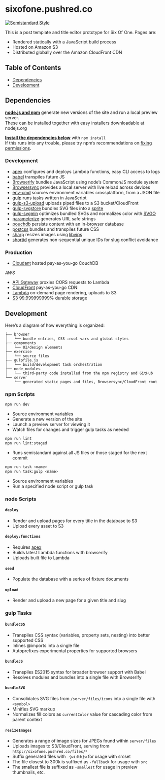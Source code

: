sixofone.pushred.co
===================

[![Semistandard Style][semistandard-badge]][semistandard]

This is a post template and title editor prototype for Six Of One. Pages are:

 - Rendered statically with a JavaScript build process
 - Hosted on Amazon S3
 - Distributed globally over the Amazon CloudFront CDN

Table of Contents
-----------------

- [Dependencies](#dependencies)
- [Development](#development)

Dependencies
------------

**[node.js and npm][node]** generate new versions of the site and run a local preview server.<br>
These can be installed together with easy installers downloadable at nodejs.org

**[Install the dependencies below][npm]** with `npm install`<br>
If this runs into any trouble, please try npm’s recommendations on [fixing permissions][npm-permissions].

### Development

- [apex][apex] configures and deploys Lambda functions, easy CLI access to logs
- [babel][babel] transpiles future JS
- [Browserify][bs] bundles JavaScript using node’s CommonJS module system 
- [Browsersync][bs] provides a local server with live reload across devices
- [env-cmd][env-cmd] sources environment variables crossplatform, from a JSON file
- [gulp][gulp] runs tasks written in JavaScript
- [gulp-s3-upload][gulp-s3-upload] uploads piped files to a S3 bucket/CloudFront
- [gulp-svgstore][svgstore] bundles SVG files into a [sprite][sprites]
- [gulp-svgmin][svgmin] optimizes bundled SVGs and normalizes color with [SVGO][svgo]
- [parameterize][parameterize] generates URL safe strings
- [pouchdb][pouchdb] persists content with an in-browser database
- [postcss][postcss] bundles and transpiles future CSS
- [sharp][sharp] resizes images using [libvips][libvips]
- [shortid][shortid] generates non-sequential unique IDs for slug conflict avoidance

### Production

- [Cloudant][cloudant] hosted pay-as-you-go CouchDB

_AWS_

- [API Gateway][apigateway] proxies CORS requests to Lambda
- [CloudFront][cloudfront] pay-as-you-go CDN
- [Lambda][lambda] on-demand page rendering, uploads to S3
- [S3][s3] 99.999999999% durable storage

Development
-----------

Here’s a diagram of how everything is organized:

    ├── browser
    │   └── bundle entries, CSS :root vars and global styles
    ├── components
    │   └── UI/design elements
    ├── exercise
    │   └── source files
    ├── gulpfile.js
    │   └── build/development task orchestration
    ├── node_modules
    │   └── third-party code installed from the npm registry and GitHub
    └── server
        └── generated static pages and files, Browsersync/CloudFront root

### npm Scripts

```sh
npm run dev
```

- Source environment variables
- Generate a new version of the site
- Launch a preview server for viewing it
- Watch files for changes and trigger gulp tasks as needed

```sh
npm run lint
npm run lint:staged
```

- Runs semistandard against all JS files or those staged for the next commit

```sh
npm run task <name>
npm run task:gulp <name>
```

- Source environment variables
- Run a specified node script or gulp task

### node Scripts

#### `deploy`

- Render and upload pages for every title in the database to S3
- Upload every asset to S3

#### `deploy:functions`

- Requires [apex][apex]
- Builds latest Lambda functions with browserify
- Uploads built file to Lambda

#### `seed`

- Populate the database with a series of fixture documents

#### `upload`

- Render and upload a new page for a given title and slug

### gulp Tasks

#### `bundleCSS`

- Transpiles CSS syntax (variables, property sets, nesting) into better supported CSS
- Inlines @imports into a single file
- Autoprefixes experimental properties for supported browsers

#### `bundleJS`

- Transpiles ES2015 syntax for broader browser support with Babel
- Resolves modules and bundles into a single file with Browserify

#### `bundleSVG`

- Consolidates SVG files from `/server/files/icons` into a single file with `<symbol>`
- Minifies SVG markup
- Normalizes fill colors as `currentColor` value for cascading color from parent context 

#### `resizeImages`

- Generates a range of image sizes for JPEGs found within `server/files`
- Uploads images to S3/CloudFront, serving from `http://sixofone.pushred.co/files/*`
- Suffix generated files with `-{width}w` for usage with srcset
- The file closest to 300k is suffixed as `-fallback` for usage with `src`
- The smallest file is suffixed as `-smallest` for usage in preview thumbnails, etc.

[semistandard]: https://github.com/Flet/semistandard
[semistandard-badge]: https://img.shields.io/badge/code%20style-semistandard-brightgreen.svg?style=flat

[node]: https://nodejs.org
[npm]: https://docs.npmjs.com/getting-started/installing-npm-packages-locally
[npm-permissions]: https://docs.npmjs.com/getting-started/fixing-npm-permissions

[apex]: http://apex.run/
[apigateway]: https://aws.amazon.com/api-gateway/
[babel]: https://babeljs.io/
[browserify]: http://browserify.org/ 
[bs]: https://www.browsersync.io/
[cloudant]: https://cloudant.com/
[cloudfront]: https://aws.amazon.com/cloudfront/
[env-cmd]: https://github.com/toddbluhm/env-cmd
[gulp]: http://gulpjs.com/
[gulp-s3-upload]: https://github.com/clineamb/gulp-s3-upload
[lambda]: https://aws.amazon.com/lambda/
[libvips]: http://www.vips.ecs.soton.ac.uk/
[parameterize]: https://github.com/fyalavuz/node-parameterize
[postcss]: http://postcss.org/
[pouchdb]: https://pouchdb.com/
[sharp]: https://github.com/lovell/sharp
[s3]: https://aws.amazon.com/s3/
[shortid]: https://github.com/dylang/shortid
[svgstore]: https://github.com/w0rm/gulp-svgstore
[svgmin]: https://github.com/ben-eb/gulp-svgmin
[svgo]: https://github.com/svg/svgo

[sprites]: https://css-tricks.com/svg-symbol-good-choice-icons/
